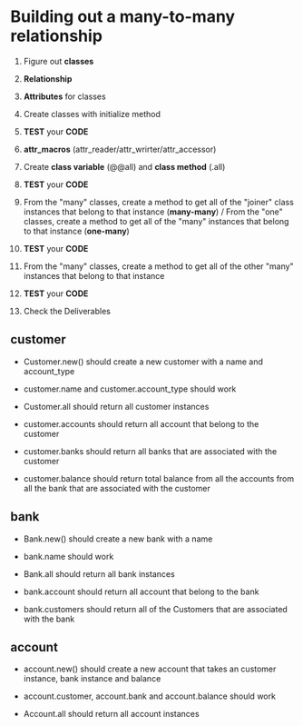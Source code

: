 # Building out a many-to-many relationship

1. Figure out **classes** 

2. **Relationship**

3. **Attributes** for classes

4. Create classes with initialize method

5. **TEST** your **CODE**

6. **attr_macros** (attr_reader/attr_wrirter/attr_accessor)

7. Create **class variable** (@@all) and **class method** (.all)

8. **TEST** your **CODE**

9. From the "many" classes, create a method to get all of the "joiner" class instances that belong to that instance (**many-many**) / From the "one" classes, create a method to get all of the "many" instances that belong to that instance (**one-many**)

10. **TEST** your **CODE**

11. From the "many" classes, create a method to get all of the other "many" instances that belong to that instance

12. **TEST** your **CODE**

13. Check the Deliverables 

## customer
- Customer.new() should create a new customer with a name and account_type

- customer.name and customer.account_type should work

- Customer.all should return all customer instances

- customer.accounts should return all account that belong to the customer

- customer.banks should return all banks that are associated with the customer

- customer.balance should return total balance from all the accounts from all the bank that are associated with the customer

## bank
- Bank.new() should create a new bank with a name

- bank.name should work

- Bank.all should return all bank instances

- bank.account should return all account that belong to the bank

- bank.customers should return all of the Customers that are associated with the bank

## account
- account.new() should create a new account that takes an customer instance, bank instance and balance

- account.customer, account.bank and account.balance should work

- Account.all should return all account instances
